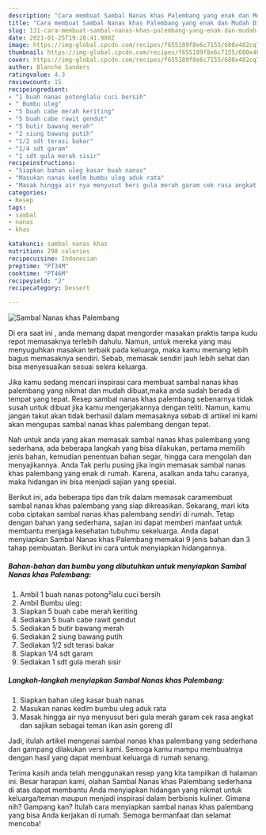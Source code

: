 ```yaml
---
description: "Cara membuat Sambal Nanas khas Palembang yang enak dan Mudah Dibuat"
title: "Cara membuat Sambal Nanas khas Palembang yang enak dan Mudah Dibuat"
slug: 131-cara-membuat-sambal-nanas-khas-palembang-yang-enak-dan-mudah-dibuat
date: 2021-01-25T19:20:41.980Z
image: https://img-global.cpcdn.com/recipes/f655189f8e6c7155/680x482cq70/sambal-nanas-khas-palembang-foto-resep-utama.jpg
thumbnail: https://img-global.cpcdn.com/recipes/f655189f8e6c7155/680x482cq70/sambal-nanas-khas-palembang-foto-resep-utama.jpg
cover: https://img-global.cpcdn.com/recipes/f655189f8e6c7155/680x482cq70/sambal-nanas-khas-palembang-foto-resep-utama.jpg
author: Blanche Sanders
ratingvalue: 4.3
reviewcount: 15
recipeingredient:
- "1 buah nanas potonglalu cuci bersih"
- " Bumbu uleg"
- "5 buah cabe merah keriting"
- "5 buah cabe rawit gendut"
- "5 butir bawang merah"
- "2 siung bawang putih"
- "1/2 sdt terasi bakar"
- "1/4 sdt garam"
- "1 sdt gula merah sisir"
recipeinstructions:
- "Siapkan bahan uleg kasar buah nanas"
- "Masukan nanas kedlm bumbu uleg aduk rata"
- "Masak hingga air nya menyusut beri gula merah garam cek rasa angkat dan sajikan sebagai teman ikan asin goreng dll"
categories:
- Resep
tags:
- sambal
- nanas
- khas

katakunci: sambal nanas khas 
nutrition: 298 calories
recipecuisine: Indonesian
preptime: "PT34M"
cooktime: "PT46M"
recipeyield: "2"
recipecategory: Dessert

---
```



![Sambal Nanas khas Palembang](https://img-global.cpcdn.com/recipes/f655189f8e6c7155/680x482cq70/sambal-nanas-khas-palembang-foto-resep-utama.jpg)

Di era  saat ini , anda memang dapat mengorder masakan praktis tanpa kudu repot memasaknya terlebih dahulu. Namun, untuk mereka yang mau menyuguhkan masakan terbaik pada keluarga, maka kamu memang lebih bagus memasaknya sendiri. Sebab, memasak sendiri jauh lebih sehat dan bisa menyesuaikan sesuai selera keluarga.

Jika kamu sedang mencari inspirasi cara membuat sambal nanas khas palembang yang nikmat dan mudah dibuat,maka anda sudah berada di tempat yang tepat. Resep sambal nanas khas palembang  sebenarnya tidak susah untuk dibuat jika kamu mengerjakannya dengan teliti. Namun, kamu jangan takut akan tidak berhasil dalam memasaknya 
sebab di artikel ini kami akan mengupas sambal nanas khas palembang dengan tepat.  



Nah untuk anda yang akan memasak sambal nanas khas palembang yang sederhana, ada beberapa langkah yang bisa dilakukan, pertama memilih jenis bahan, kemudian penentuan bahan segar, hingga cara mengolah dan menyajikannya. Anda Tak perlu pusing jika ingin memasak sambal nanas khas palembang yang enak di rumah. Karena, asalkan anda  tahu caranya, maka hidangan ini bisa menjadi sajian yang spesial.

Berikut ini, ada beberapa tips dan trik dalam memasak caramembuat sambal nanas khas palembang yang siap dikreasikan. Sekarang, mari kita coba ciptakan sambal nanas khas palembang sendiri di rumah. Tetap dengan bahan yang sederhana, sajian ini dapat memberi manfaat untuk membantu menjaga kesehatan tubuhmu sekeluarga. Anda dapat menyiapkan Sambal Nanas khas Palembang memakai 9 jenis bahan dan 3 tahap pembuatan. Berikut ini cara untuk menyiapkan hidangannya.

<!--inarticleads1-->

##### Bahan-bahan dan bumbu yang dibutuhkan untuk menyiapkan Sambal Nanas khas Palembang:

1. Ambil 1 buah nanas potong²lalu cuci bersih
1. Ambil  Bumbu uleg:
1. Siapkan 5 buah cabe merah keriting
1. Sediakan 5 buah cabe rawit gendut
1. Sediakan 5 butir bawang merah
1. Sediakan 2 siung bawang putih
1. Sediakan 1/2 sdt terasi bakar
1. Siapkan 1/4 sdt garam
1. Sediakan 1 sdt gula merah sisir




<!--inarticleads2-->

##### Langkah-langkah menyiapkan Sambal Nanas khas Palembang:

1. Siapkan bahan uleg kasar buah nanas
1. Masukan nanas kedlm bumbu uleg aduk rata
1. Masak hingga air nya menyusut beri gula merah garam cek rasa angkat dan sajikan sebagai teman ikan asin goreng dll




Jadi, itulah artikel mengenai  sambal nanas khas palembang  yang sederhana dan gampang dilakukan versi kami. Semoga kamu mampu membuatnya dengan hasil yang dapat membuat keluarga di rumah senang. 

Terima kasih anda telah menggunakan resep yang kita tampilkan di halaman ini. Besar harapan kami, olahan  Sambal Nanas khas Palembang sederhana di atas dapat membantu Anda menyiapkan hidangan yang nikmat untuk keluarga/teman maupun menjadi inspirasi dalam berbisnis kuliner. Gimana nih? Gampang kan? Itulah cara menyiapkan sambal nanas khas palembang yang bisa Anda kerjakan di rumah. Semoga bermanfaat dan selamat mencoba!

